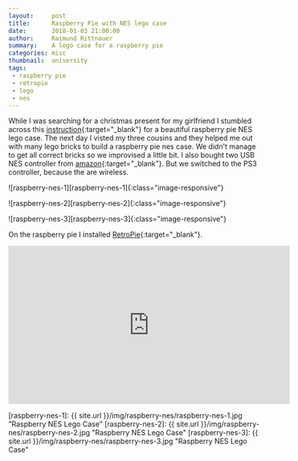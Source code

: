 ```yaml
---
layout:     post
title:      Raspberry Pie with NES lego case
date:       2018-01-03 21:00:00
author:     Raimund Rittnauer
summary:    A lego case for a raspberry pie
categories: misc
thumbnail:  university
tags:
 - raspberry pie
 - retropie
 - lego
 - nes
---
```


While I was searching for a christmas present for my girlfriend I stumbled across this [instruction][1]{:target="_blank"} for a beautiful raspberry pie NES lego case. The next day I visted my three cousins and they helped me out with many lego bricks to build a raspberry pie nes case. We didn't manage to get all correct bricks so we improvised a little bit. I also bought two USB NES controller from [amazon][2]{:target="_blank"}. But we switched to the PS3 controller, because the are wireless.

![raspberry-nes-1][raspberry-nes-1]{:class="image-responsive"}

![raspberry-nes-2][raspberry-nes-2]{:class="image-responsive"}

![raspberry-nes-3][raspberry-nes-3]{:class="image-responsive"}

On the raspberry pie I installed [RetroPie][3]{:target="_blank"}.

<div class="embed-responsive embed-responsive-16by9">
  <iframe class="embed-responsive-item" width="560" height="315" src="https://www.youtube.com/embed/13N07JWa7Ag?list=PLEChp4-dfea6tRSXl4nGWfNRmgTbcLPgs" frameborder="0" allowfullscreen>
  </iframe>
</div>

[1]: https://www.andrerinas.de/tutorials/nespi-like-lego-nes-case-anleitunginstruction.html
[2]: https://www.amazon.de/CSL-Gamepad-Controller-Notebook-Tablet-PC/dp/B077T732M7/ref=sr_1_11?ie=UTF8&qid=1515013142&sr=8-11&keywords=usb+nes+controller
[3]: https://retropie.org.uk/

[raspberry-nes-1]: {{ site.url }}/img/raspberry-nes/raspberry-nes-1.jpg "Raspberry NES Lego Case"
[raspberry-nes-2]: {{ site.url }}/img/raspberry-nes/raspberry-nes-2.jpg "Raspberry NES Lego Case"
[raspberry-nes-3]: {{ site.url }}/img/raspberry-nes/raspberry-nes-3.jpg "Raspberry NES Lego Case"